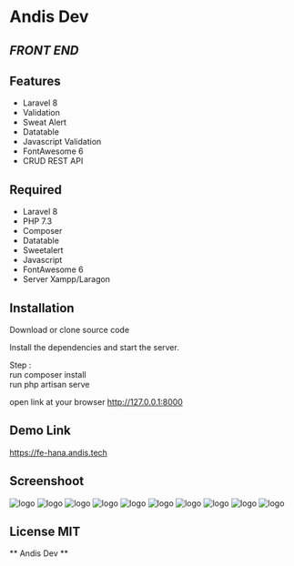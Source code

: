 # Andis Dev
## _FRONT END_

## Features

- Laravel 8
- Validation
- Sweat Alert
- Datatable
- Javascript Validation
- FontAwesome 6
- CRUD REST API 

## Required

- Laravel 8
- PHP 7.3
- Composer
- Datatable
- Sweetalert
- Javascript
- FontAwesome 6
- Server Xampp/Laragon

## Installation

Download or clone source code <br>

Install the dependencies and start the server.

Step : <br>
run composer install <br>
run php artisan serve <br>

open link at your browser
http://127.0.0.1:8000

## Demo Link
https://fe-hana.andis.tech

## Screenshoot
![logo](https://github.com/AndiSyarif/fe-hana/blob/main/public/assets/img/ss1.png)
![logo](https://github.com/AndiSyarif/fe-hana/blob/main/public/assets/img/ss2.png)
![logo](https://github.com/AndiSyarif/fe-hana/blob/main/public/assets/img/ss3.png)
![logo](https://github.com/AndiSyarif/fe-hana/blob/main/public/assets/img/ss4.png)
![logo](https://github.com/AndiSyarif/fe-hana/blob/main/public/assets/img/ss5.png)
![logo](https://github.com/AndiSyarif/fe-hana/blob/main/public/assets/img/ss6.png)
![logo](https://github.com/AndiSyarif/fe-hana/blob/main/public/assets/img/ss7.png)
![logo](https://github.com/AndiSyarif/fe-hana/blob/main/public/assets/img/ss8.png)
![logo](https://github.com/AndiSyarif/fe-hana/blob/main/public/assets/img/ss9.png)
![logo](https://github.com/AndiSyarif/fe-hana/blob/main/public/assets/img/ss10.png)

## License MIT

** Andis Dev **
